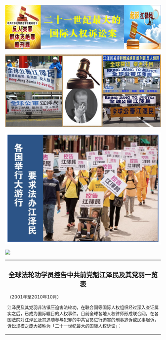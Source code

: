 

<img src="img/2019-04-03_215755-4.jpg">
</p>
<img src="img/92p58PICwi8--1.jpg">
</p>
<img src="img/2016030.jpg">
</p>

<img src="img/2019-04-03_161806.jpg">
</p>

<table>
<tr>
<td>
<h2 align="center">全球法轮功学员控告中共前党魁江泽民及其党羽一览表</h2>
<align="center">（2001年至2010年10月）

江泽民及其党羽非法镇压迫害法轮功，在联合国等国际人权组织经过深入查证属实之后，已成为国际瞩目的人权事件。目前全球各地人权律师形成联合网，在各国法院对江泽民及其追随参与犯罪的中共官员进行迫害的刑事追诉或民事起诉，诉讼规模之庞大被称为「二十一世纪最大的国际人权诉讼」：





</td>
 </tr>
</table>




